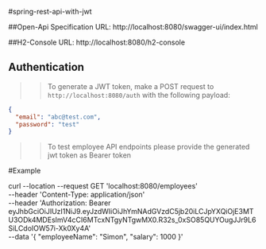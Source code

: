 #spring-rest-api-with-jwt

##Open-Api Specification URL: http://localhost:8080/swagger-ui/index.html

##H2-Console URL: http://localhost:8080/h2-console

## Authentication

> > To generate a JWT token, make a POST request to `http://localhost:8080/auth` with the following payload:

```json
{
  "email": "abc@test.com",
  "password": "test"
}
```

> > To test employee API endpoints please provide the generated jwt token as Bearer token

#Example

curl --location --request GET 'localhost:8080/employees' \
--header 'Content-Type: application/json' \
--header 'Authorization: Bearer eyJhbGciOiJIUzI1NiJ9.eyJzdWIiOiJhYmNAdGVzdC5jb20iLCJpYXQiOjE3MTU3ODk4MDEsImV4cCI6MTcxNTgyNTgwMX0.R32s_0xSO85QUYOugJJr9L6SiLCdoIOW57i-Xk0Xy4A' \
--data '{
"employeeName": "Simon",
"salary": 1000
}'
